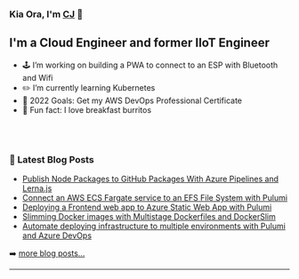 ### Kia Ora, I'm [CJ][website] 🤙

<!-- [![Website](https://img.shields.io/website?label=senorgrande.github.io&style=for-the-badge&url=https%3A%2F%2Fsenorgrande.github.io)](https://senorgrande.github.io) -->

## I'm a Cloud Engineer and former IIoT Engineer

- 🕹️ I’m working on building a PWA to connect to an ESP with Bluetooth and Wifi
- ✏️ I’m currently learning Kubernetes
- 🥅 2022 Goals: Get my AWS DevOps Professional Certificate
- 🌯 Fun fact: I love breakfast burritos

<br />
<br />

### 📕 Latest Blog Posts

<!-- BLOG-POST-LIST:START -->
- [Publish Node Packages to GitHub Packages With Azure Pipelines and Lerna.js](https://betterprogramming.pub/publish-node-packages-to-github-packages-with-azure-pipelines-and-lerna-js-de784d290674?source=rss-1b88832fa9b8------2)
- [Connect an AWS ECS Fargate service to an EFS File System with Pulumi](https://cj-hewett.medium.com/connect-an-aws-ecs-fargate-service-to-an-efs-file-system-with-pulumi-4f984d371a9b?source=rss-1b88832fa9b8------2)
- [Deploying a Frontend web app to Azure Static Web App with Pulumi](https://cj-hewett.medium.com/deploying-a-frontend-web-app-to-azure-static-web-app-with-pulumi-279347e59782?source=rss-1b88832fa9b8------2)
- [Slimming Docker images with Multistage Dockerfiles and DockerSlim](https://cj-hewett.medium.com/slimming-docker-images-with-multistage-dockerfiles-and-dockerslim-d3efc325e10b?source=rss-1b88832fa9b8------2)
- [Automate deploying infrastructure to multiple environments with Pulumi and Azure DevOps](https://cj-hewett.medium.com/automate-deploying-infrastructure-to-multiple-environments-with-pulumi-and-azure-devops-ac0e2b975b37?source=rss-1b88832fa9b8------2)
<!-- BLOG-POST-LIST:END -->

➡️ [more blog posts...](https://medium.com/@cj-hewett)

---

<!-- <img align="left" alt="SenorGrande's Github Stats" src="https://github-readme-stats.codestackr.vercel.app/api?username=SenorGrande&show_icons=true&hide_border=true" /> -->


[website]: https://cj-hewett.medium.com/
